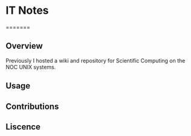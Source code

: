 # IT Notes #

=======

## Overview ##

Previously I hosted a wiki and repository for Scientific Computing on the NOC UNIX systems.

## Usage ##

## Contributions ##

## Liscence ##




